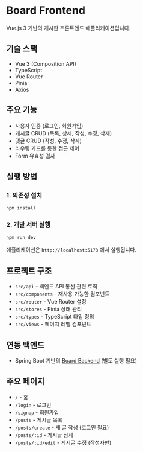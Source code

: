 # Board Frontend

Vue.js 3 기반의 게시판 프론트엔드 애플리케이션입니다.

## 기술 스택

- Vue 3 (Composition API)
- TypeScript
- Vue Router
- Pinia
- Axios

## 주요 기능

- 사용자 인증 (로그인, 회원가입)
- 게시글 CRUD (목록, 상세, 작성, 수정, 삭제)
- 댓글 CRUD (작성, 수정, 삭제)
- 라우팅 가드를 통한 접근 제어
- Form 유효성 검사

## 실행 방법

### 1. 의존성 설치

```bash
npm install
```

### 2. 개발 서버 실행

```bash
npm run dev
```

애플리케이션은 `http://localhost:5173` 에서 실행됩니다.

## 프로젝트 구조

- `src/api` - 백엔드 API 통신 관련 로직
- `src/components` - 재사용 가능한 컴포넌트
- `src/router` - Vue Router 설정
- `src/stores` - Pinia 상태 관리
- `src/types` - TypeScript 타입 정의
- `src/views` - 페이지 레벨 컴포넌트

## 연동 백엔드

- Spring Boot 기반의 [Board Backend](https://github.com/your-repo/board-backend) (별도 실행 필요)

## 주요 페이지

- `/` - 홈
- `/login` - 로그인
- `/signup` - 회원가입
- `/posts` - 게시글 목록
- `/posts/create` - 새 글 작성 (로그인 필요)
- `/posts/:id` - 게시글 상세
- `/posts/:id/edit` - 게시글 수정 (작성자만)
